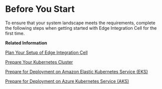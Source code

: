 <!-- loio1d116bdf637249fe94d59a37a05bb3d9 -->

# Before You Start

To ensure that your system landscape meets the requirements, complete the following steps when getting started with Edge Integration Cell for the first time.

**Related Information**  


[Plan Your Setup of Edge Integration Cell](plan-your-setup-of-edge-integration-cell-217fed1.md "Things to consider before you start setting up Edge Integration Cell.")

[Prepare Your Kubernetes Cluster](prepare-your-kubernetes-cluster-46720c5.md "Get to know the requirements for installing Edge Integration Cell on a Kubernetes cluster.")

[Prepare for Deployment on Amazon Elastic Kubernetes Service \(EKS\)](prepare-for-deployment-on-amazon-elastic-kubernetes-service-eks-6f95afa.md "Before deploying your cluster on Amazon Elastic Kubernetes Service (EKS), perform the following tasks.")

[Prepare for Deployment on Azure Kubernetes Service \(AKS\)](prepare-for-deployment-on-azure-kubernetes-service-aks-a3c3a9c.md "Before deploying your cluster on Azure Kubernetes Service (AKS), perform the following tasks.")

